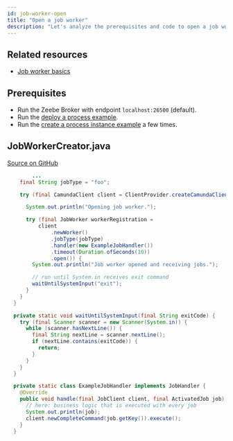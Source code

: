 ```yaml
---
id: job-worker-open
title: "Open a job worker"
description: "Let's analyze the prerequisites and code to open a job worker."
---
```


## Related resources

- [Job worker basics](/components/concepts/job-workers.md)

## Prerequisites

- Run the Zeebe Broker with endpoint `localhost:26500` (default).
- Run the [deploy a process example](process-deploy.md).
- Run the [create a process instance example](process-instance-create.md) a few times.

## JobWorkerCreator.java

[Source on GitHub](https://github.com/camunda-community-hub/camunda-8-examples/blob/main/zeebe-client-plain-java/src/main/java/io/camunda/zeebe/example/job/JobWorkerCreator.java)

```java
        ...
    final String jobType = "foo";

    try (final CamundaClient client = ClientProvider.createCamundaClient(AuthMethod.none)) {

      System.out.println("Opening job worker.");

      try (final JobWorker workerRegistration =
          client
              .newWorker()
              .jobType(jobType)
              .handler(new ExampleJobHandler())
              .timeout(Duration.ofSeconds(10))
              .open()) {
        System.out.println("Job worker opened and receiving jobs.");

        // run until System.in receives exit command
        waitUntilSystemInput("exit");
      }
    }
  }

  private static void waitUntilSystemInput(final String exitCode) {
    try (final Scanner scanner = new Scanner(System.in)) {
      while (scanner.hasNextLine()) {
        final String nextLine = scanner.nextLine();
        if (nextLine.contains(exitCode)) {
          return;
        }
      }
    }
  }

  private static class ExampleJobHandler implements JobHandler {
    @Override
    public void handle(final JobClient client, final ActivatedJob job) {
      // here: business logic that is executed with every job
      System.out.println(job);
      client.newCompleteCommand(job.getKey()).execute();
    }
  }
```
